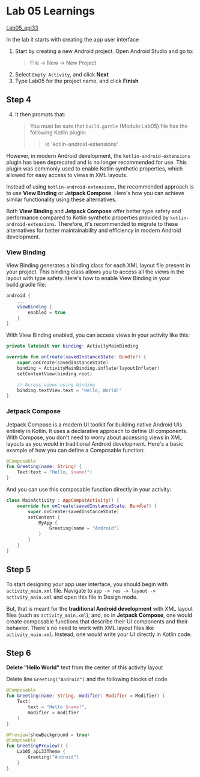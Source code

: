 # Lab 05 Learnings

[Lab05_api33](Lab05_api33)

In the lab it starts with creating the app user interface

1. Start by creating a new Android project. Open Android Studio and go to:
   > File -> New -> New Project
2. Select `Empty Activity`, and click **Next**
3. Type Lab05 for the project name, and click **Finish**

## Step 4

4. It then prompts that:
   > You must be sure that `build.gardle` (Module:Lab05) file has the
   > following Kotlin plugin:
   >
   > > id 'kotlin-android-extensions'

However, in modern Android development, the `kotlin-android-extensions` plugin
has been deprecated and is no longer recommended for use. This plugin was
commonly used to enable Kotlin synthetic properties, which allowed for easy
access to views in XML layouts.

Instead of using `kotlin-android-extensions`, the recommended approach is to
use **View Binding** or **Jetpack Compose**. Here's how you can achieve similar
functionality using these alternatives.

Both **View Binding** and **Jetpack Compose** offer better type safety and
performance compared to Kotlin synthetic properties provided by
`kotlin-android-extensions`. Therefore, it's recommended to migrate to these
alternatives for better maintainability and efficiency in modern Android
development.

### View Binding

View Binding generates a binding class for each XML layout file present in your
project. This binding class allows you to access all the views in the layout
with type safety. Here's how to enable View Binding in your build.gradle file:

```groovy
android {
    ...
    viewBinding {
        enabled = true
    }
}
```

With View Binding enabled, you can access views in your activity like this:

```kotlin
private lateinit var binding: ActivityMainBinding

override fun onCreate(savedInstanceState: Bundle?) {
    super.onCreate(savedInstanceState)
    binding = ActivityMainBinding.inflate(layoutInflater)
    setContentView(binding.root)

    // Access views using binding
    binding.textView.text = "Hello, World!"
}
```

### Jetpack Compose

Jetpack Compose is a modern UI toolkit for building native Android UIs entirely
in Kotlin. It uses a declarative approach to define UI components.
With Compose, you don't need to worry about accessing views in XML layouts as
you would in traditional Android development. Here's a basic example of how you
can define a Composable function:

```kotlin
@Composable
fun Greeting(name: String) {
    Text(text = "Hello, $name!")
}
```

And you can use this composable function directly in your activity:

```kotlin
class MainActivity : AppCompatActivity() {
    override fun onCreate(savedInstanceState: Bundle?) {
        super.onCreate(savedInstanceState)
        setContent {
            MyApp {
                Greeting(name = "Android")
            }
        }
    }
}
```

## Step 5

To start designing your app user interface, you should begin with
`activity_main.xml` file. Navigate to
`app -> res -> layout -> activity_main.xml` and open this file in Design mode.

But, that is meant for the **traditional Android development** with XML layout
files (such as `activity_main.xml`); and, so in **Jetpack Compose**, one would
create composable functions that describe their UI components and their behavior.
There's no need to work with XML layout files like `activity_main.xml`.
Instead, one would write your UI directly in Kotlin code.

## Step 6

**Delete “Hello World”** text from the center of this activity layout

Delete line `Greeting("Android")` and the following blocks of code

```kotlin
@Composable
fun Greeting(name: String, modifier: Modifier = Modifier) {
    Text(
        text = "Hello $name!",
        modifier = modifier
    )
}

@Preview(showBackground = true)
@Composable
fun GreetingPreview() {
    Lab05_api33Theme {
        Greeting("Android")
    }
}
```

